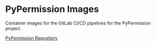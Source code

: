 # PyPermission Images

Container images for the GitLab CI/CD pipelines for the PyPermission project.

[PyPermission Repository](https://gitlab.com/DigonIO/pypermission)
